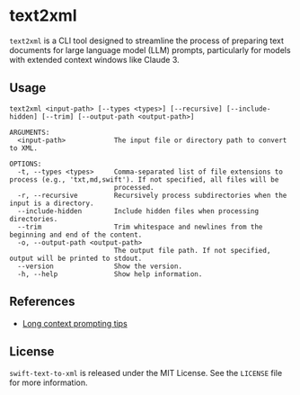 # text2xml

`text2xml` is a CLI tool designed to streamline the process of preparing text documents for large language model (LLM) prompts, particularly for models with extended context windows like Claude 3.

## Usage

```
text2xml <input-path> [--types <types>] [--recursive] [--include-hidden] [--trim] [--output-path <output-path>]

ARGUMENTS:
  <input-path>            The input file or directory path to convert to XML.

OPTIONS:
  -t, --types <types>     Comma-separated list of file extensions to process (e.g., 'txt,md,swift'). If not specified, all files will be
                          processed.
  -r, --recursive         Recursively process subdirectories when the input is a directory.
  --include-hidden        Include hidden files when processing directories.
  --trim                  Trim whitespace and newlines from the beginning and end of the content.
  -o, --output-path <output-path>
                          The output file path. If not specified, output will be printed to stdout.
  --version               Show the version.
  -h, --help              Show help information.
```

## References

* [Long context prompting tips](https://docs.anthropic.com/en/docs/build-with-claude/prompt-engineering/long-context-tips#example-multi-document-structure)

## License

`swift-text-to-xml` is released under the MIT License. See the `LICENSE` file for more information.
